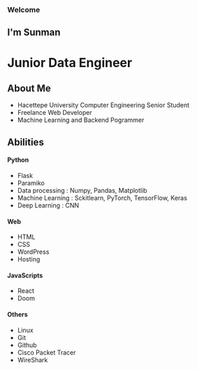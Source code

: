 ### Welcome 

## I'm Sunman 
# Junior Data Engineer

## About Me 

- Hacettepe University Computer Engineering Senior Student
- Freelance Web Developer
- Machine Learning and Backend Pogrammer


## Abilities 

#### Python
- Flask
- Paramiko
- Data processing : Numpy, Pandas, Matplotlib
- Machine Learning : Sckitlearn, PyTorch, TensorFlow, Keras
- Deep Learning : CNN
#### Web
- HTML
- CSS
- WordPress
- Hosting
  
#### JavaScripts
- React
- Doom

#### Others 
- Linux
- Git
- Github
- Cisco Packet Tracer 
- WireShark
